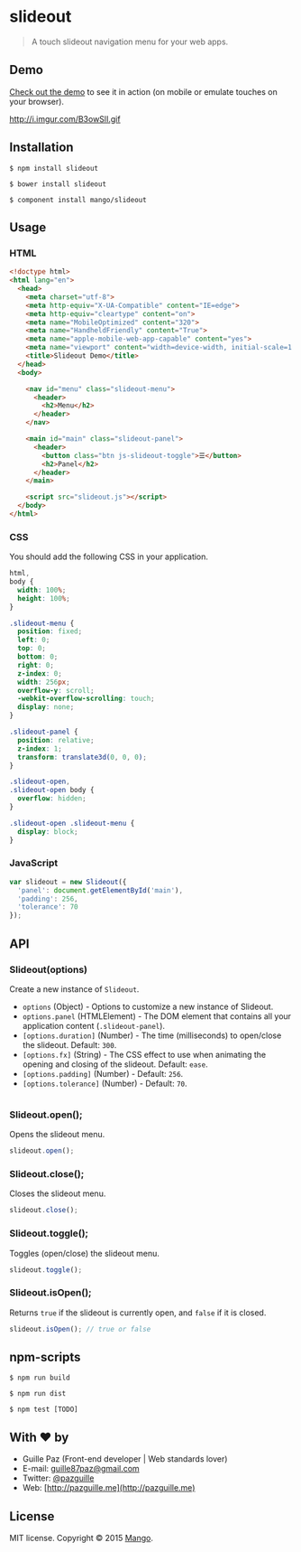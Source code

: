 # slideout

> A touch slideout navigation menu for your web apps.

## Demo

[Check out the demo](https://mango.github.io/slideout/) to see it in action (on mobile or emulate touches on your browser).

http://i.imgur.com/B3owSlI.gif

## Installation

    $ npm install slideout

    $ bower install slideout

    $ component install mango/slideout

## Usage

### HTML
```html
<!doctype html>
<html lang="en">
  <head>
    <meta charset="utf-8">
    <meta http-equiv="X-UA-Compatible" content="IE=edge">
    <meta http-equiv="cleartype" content="on">
    <meta name="MobileOptimized" content="320">
    <meta name="HandheldFriendly" content="True">
    <meta name="apple-mobile-web-app-capable" content="yes">
    <meta name="viewport" content="width=device-width, initial-scale=1.0, user-scalable=no">
    <title>Slideout Demo</title>
  </head>
  <body>

    <nav id="menu" class="slideout-menu">
      <header>
        <h2>Menu</h2>
      </header>
    </nav>

    <main id="main" class="slideout-panel">
      <header>
        <button class="btn js-slideout-toggle">☰</button>
        <h2>Panel</h2>
      </header>
    </main>

    <script src="slideout.js"></script>
  </body>
</html>
```

### CSS
You should add the following CSS in your application.

```css
html,
body {
  width: 100%;
  height: 100%;
}

.slideout-menu {
  position: fixed;
  left: 0;
  top: 0;
  bottom: 0;
  right: 0;
  z-index: 0;
  width: 256px;
  overflow-y: scroll;
  -webkit-overflow-scrolling: touch;
  display: none;
}

.slideout-panel {
  position: relative;
  z-index: 1;
  transform: translate3d(0, 0, 0);
}

.slideout-open,
.slideout-open body {
  overflow: hidden;
}

.slideout-open .slideout-menu {
  display: block;
}
```

### JavaScript
```js
var slideout = new Slideout({
  'panel': document.getElementById('main'),
  'padding': 256,
  'tolerance': 70
});
```

## API

### Slideout(options)
Create a new instance of `Slideout`.

- `options` (Object) - Options to customize a new instance of Slideout.
- `options.panel` (HTMLElement) - The DOM element that contains all your application content (`.slideout-panel`).
- `[options.duration]` (Number) - The time (milliseconds) to open/close the slideout. Default: `300`.
- `[options.fx]` (String) - The CSS effect to use when animating the opening and closing of the slideout. Default: `ease`.
- `[options.padding]` (Number) - Default: `256`.
- `[options.tolerance]` (Number) - Default: `70`.

```js
```

### Slideout.open();
Opens the slideout menu.

```js
slideout.open();
```

### Slideout.close();
Closes the slideout menu.

```js
slideout.close();
```

### Slideout.toggle();
Toggles (open/close) the slideout menu.

```js
slideout.toggle();
```

### Slideout.isOpen();
Returns `true` if the slideout is currently open, and `false` if it is closed.

```js
slideout.isOpen(); // true or false
```

## npm-scripts
```
$ npm run build
```

```
$ npm run dist
```

```
$ npm test [TODO]
```

## With ❤ by
- Guille Paz (Front-end developer | Web standards lover)
- E-mail: [guille87paz@gmail.com](mailto:guille87paz@gmail.com)
- Twitter: [@pazguille](http://twitter.com/pazguille)
- Web: [http://pazguille.me](http://pazguille.me)

## License
MIT license. Copyright © 2015 [Mango](http://getmango.com).

